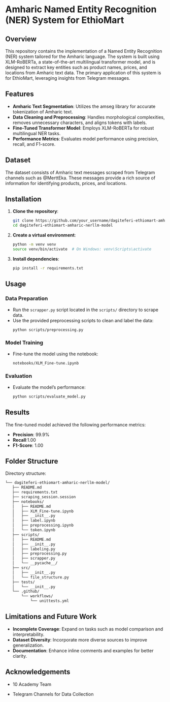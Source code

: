 # Amharic Named Entity Recognition (NER) System for EthioMart

## Overview
This repository contains the implementation of a Named Entity Recognition (NER) system tailored for the Amharic language. The system is built using XLM-RoBERTa, a state-of-the-art multilingual transformer model, and is designed to extract key entities such as product names, prices, and locations from Amharic text data. The primary application of this system is for EthioMart, leveraging insights from Telegram messages.

## Features
- **Amharic Text Segmentation**: Utilizes the amseg library for accurate tokenization of Amharic text.
- **Data Cleaning and Preprocessing**: Handles morphological complexities, removes unnecessary characters, and aligns tokens with labels.
- **Fine-Tuned Transformer Model**: Employs XLM-RoBERTa for robust multilingual NER tasks.
- **Performance Metrics**: Evaluates model performance using precision, recall, and F1-score.

## Dataset
The dataset consists of Amharic text messages scraped from Telegram channels such as @MerttEka. These messages provide a rich source of information for identifying products, prices, and locations.

## Installation
1. **Clone the repository**:
    ```sh
    git clone https://github.com/your_username/dagiteferi-ethiomart-amharic-nerllm-model.git
    cd dagiteferi-ethiomart-amharic-nerllm-model
    ```
2. **Create a virtual environment**:
    ```sh
    python -m venv venv
    source venv/bin/activate  # On Windows: venv\Scripts\activate
    ```
3. **Install dependencies**:
    ```sh
    pip install -r requirements.txt
    ```

## Usage
### Data Preparation
- Run the `scrapper.py` script located in the `scripts/` directory to scrape data.
- Use the provided preprocessing scripts to clean and label the data:
    ```sh
    python scripts/preprocessing.py
    ```

### Model Training
- Fine-tune the model using the notebook:
    ```sh
    notebooks/XLM_Fine-tune.ipynb
    ```

### Evaluation
- Evaluate the model’s performance:
    ```sh
    python scripts/evaluate_model.py
    ```

## Results
The fine-tuned model achieved the following performance metrics:
- **Precision**: 99.9%
- **Recall**:1.00
- **F1-Score**: 1.00

## Folder Structure
Directory structure:
 ```sh
└── dagiteferi-ethiomart-amharic-nerllm-model/
    ├── README.md
    ├── requirements.txt
    ├── scraping_session.session
    ├── notebooks/
    │   ├── README.md
    │   ├── XLM_Fine-tune.ipynb
    │   ├── __init__.py
    │   ├── label.ipynb
    │   ├── preprocessing.ipynb
    │   └── token.ipynb
    ├── scripts/
    │   ├── README.md
    │   ├── __init__.py
    │   ├── labeling.py
    │   ├── preprocessing.py
    │   ├── scrapper.py
    │   └── __pycache__/
    ├── src/
    │   ├── __init__.py
    │   └── file_structure.py
    ├── tests/
    │   └── __init__.py
    └── .github/
        └── workflows/
            └── unittests.yml
```
## Limitations and Future Work
- **Incomplete Coverage**: Expand on tasks such as model comparison and interpretability.
- **Dataset Diversity**: Incorporate more diverse sources to improve generalization.
- **Documentation**: Enhance inline comments and examples for better clarity.



## Acknowledgements
- 10 Academy Team

- Telegram Channels for Data Collection

